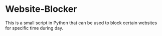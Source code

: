 # Website-Blocker

This is a small script in Python that can be used to block certain websites for specific time during day.
